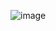 ![image](https://github.com/carromarco/Data-And-Science/assets/117318209/10f010a2-27a5-46de-8502-f57bd6f2d15b)
